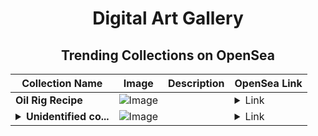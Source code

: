 <div align="center">

# Digital Art Gallery

## Trending Collections on OpenSea

| Collection Name                       | Image                                                                                     | Description                       | OpenSea Link                                                                                          |
|---------------------------------------|-------------------------------------------------------------------------------------------|-----------------------------------|--------------------------------------------------------------------------------------------------------|
| **Oil Rig Recipe** | ![Image](https://i.seadn.io/s/raw/files/9bee72faa83c6a78edf2f7ec1f419eb8.jpg?w=500&auto=format?w=200&auto=format) |  | <details><summary>Link</summary>[Oil Rig Recipe](https://opensea.io/collection/oil-rig-recipe)</details> |
| **<details><summary>Unidentified co...</summary>Unidentified contract e68dfa8d-f2c0-4bc6-80ae-bfc9cfe81312</details>** | ![Image](https://i.seadn.io/s/raw/files/a837708742ad8afcb35eb60ba787976d.jpg?w=500&auto=format?w=200&auto=format) |  | <details><summary>Link</summary>[Unidentified contract e68dfa8d-f2c0-4bc6-80ae-bfc9cfe81312](https://opensea.io/collection/unidentified-contract-e68dfa8d-f2c0-4bc6-80ae-bfc9)</details> |

</div>